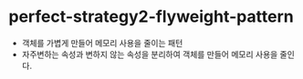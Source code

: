 # perfect-strategy2-flyweight-pattern
- 객체를 가볍게 만들어 메모리 사용을 줄이는 패턴
- 자주변하는 속성과 변하지 않는 속성을 분리하여 객체를 만들어 메모리 사용을 줄인다.